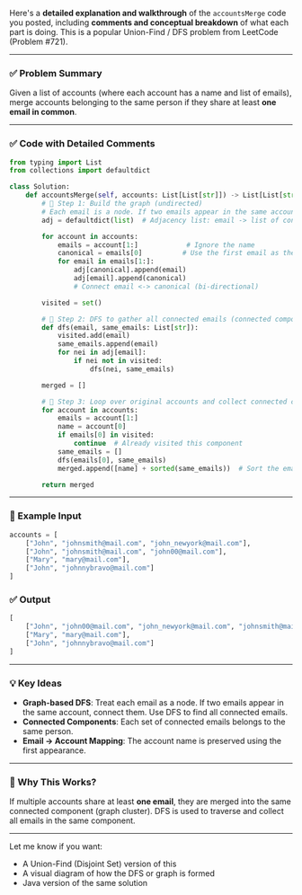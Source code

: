 Here's a **detailed explanation and walkthrough** of the `accountsMerge` code you posted, including **comments and conceptual breakdown** of what each part is doing. This is a popular Union-Find / DFS problem from LeetCode (Problem #721).

---

### ✅ Problem Summary

Given a list of accounts (where each account has a name and list of emails), merge accounts belonging to the same person if they share at least **one email in common**.

---

### ✅ Code with Detailed Comments

```python
from typing import List
from collections import defaultdict

class Solution:
    def accountsMerge(self, accounts: List[List[str]]) -> List[List[str]]:
        # 🔹 Step 1: Build the graph (undirected)
        # Each email is a node. If two emails appear in the same account, add an edge.
        adj = defaultdict(list)  # Adjacency list: email -> list of connected emails

        for account in accounts:
            emails = account[1:]            # Ignore the name
            canonical = emails[0]          # Use the first email as the base node
            for email in emails[1:]:
                adj[canonical].append(email)
                adj[email].append(canonical)
                # Connect email <-> canonical (bi-directional)

        visited = set()

        # 🔹 Step 2: DFS to gather all connected emails (connected component)
        def dfs(email, same_emails: List[str]):
            visited.add(email)
            same_emails.append(email)
            for nei in adj[email]:
                if nei not in visited:
                    dfs(nei, same_emails)

        merged = []

        # 🔹 Step 3: Loop over original accounts and collect connected components
        for account in accounts:
            emails = account[1:]
            name = account[0]
            if emails[0] in visited:
                continue  # Already visited this component
            same_emails = []
            dfs(emails[0], same_emails)
            merged.append([name] + sorted(same_emails))  # Sort the emails alphabetically

        return merged
```

---

### 🧪 Example Input

```python
accounts = [
    ["John", "johnsmith@mail.com", "john_newyork@mail.com"],
    ["John", "johnsmith@mail.com", "john00@mail.com"],
    ["Mary", "mary@mail.com"],
    ["John", "johnnybravo@mail.com"]
]
```

### ✅ Output

```python
[
    ["John", "john00@mail.com", "john_newyork@mail.com", "johnsmith@mail.com"],
    ["Mary", "mary@mail.com"],
    ["John", "johnnybravo@mail.com"]
]
```

---

### 💡 Key Ideas

* **Graph-based DFS**: Treat each email as a node. If two emails appear in the same account, connect them. Use DFS to find all connected emails.
* **Connected Components**: Each set of connected emails belongs to the same person.
* **Email → Account Mapping**: The account name is preserved using the first appearance.

---

### 🧠 Why This Works?

If multiple accounts share at least **one email**, they are merged into the same connected component (graph cluster). DFS is used to traverse and collect all emails in the same component.

---

Let me know if you want:

* A Union-Find (Disjoint Set) version of this
* A visual diagram of how the DFS or graph is formed
* Java version of the same solution
